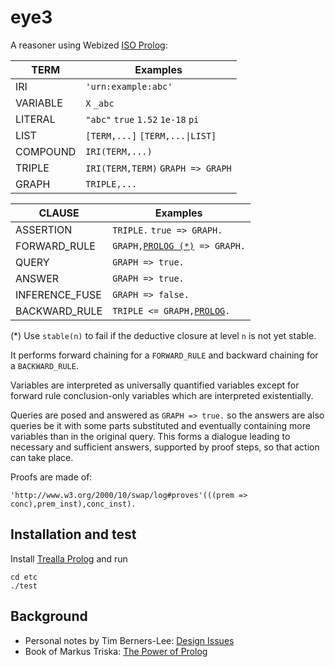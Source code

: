 # eye3

A reasoner using Webized [ISO Prolog](https://en.wikipedia.org/wiki/Prolog#ISO_Prolog):

TERM            | Examples
----------------|---------
IRI             | `'urn:example:abc'`
VARIABLE        | `X` `_abc`
LITERAL         | `"abc"` `true` `1.52` `1e-18` `pi`
LIST            | `[TERM,...]` `[TERM,...\|LIST]`
COMPOUND        | `IRI(TERM,...)`
TRIPLE          | `IRI(TERM,TERM)` `GRAPH => GRAPH`
GRAPH           | `TRIPLE,...`

CLAUSE          | Examples
----------------|---------
ASSERTION       | `TRIPLE.` `true => GRAPH.`
FORWARD_RULE    | `GRAPH,`[`PROLOG (*)`](https://www.scryer.pl/builtins)` => GRAPH.`
QUERY           | `GRAPH => true.`
ANSWER          | `GRAPH => true.`
INFERENCE_FUSE  | `GRAPH => false.`
BACKWARD_RULE   | `TRIPLE <= GRAPH,`[`PROLOG`](https://www.scryer.pl/builtins)`.`

(*) Use `stable(n)` to fail if the deductive closure at level `n` is not yet stable.

It performs forward chaining for a `FORWARD_RULE` and backward chaining for a `BACKWARD_RULE`.

Variables are interpreted as universally quantified variables except for forward rule
conclusion-only variables which are interpreted existentially.

Queries are posed and answered as `GRAPH => true.` so the answers are also queries be it with
some parts substituted and eventually containing more variables than in the original query.
This forms a dialogue leading to necessary and sufficient answers, supported by proof steps,
so that action can take place.

Proofs are made of:
```
'http://www.w3.org/2000/10/swap/log#proves'(((prem => conc),prem_inst),conc_inst).
```

## Installation and test

Install [Trealla Prolog](https://github.com/trealla-prolog/trealla?tab=readme-ov-file#building) and run

```
cd etc
./test
```

## Background

- Personal notes by Tim Berners-Lee: [Design Issues](https://www.w3.org/DesignIssues/)
- Book of Markus Triska: [The Power of Prolog](https://www.metalevel.at/prolog)
